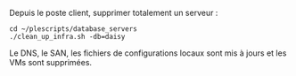 Depuis le poste client, supprimer totalement un serveur :
```
cd ~/plescripts/database_servers
./clean_up_infra.sh -db=daisy
```
Le DNS, le SAN, les fichiers de configurations locaux sont mis à jours et les VMs
sont supprimées.
